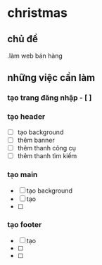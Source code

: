 # christmas


## chủ đề
.làm web bán hàng 





## những việc cần làm
### tạo trang đăng nhập - [ ]

### tạo header
  - [ ] tạo background
  - [ ] thêm banner
  - [ ] thêm thanh công cụ
  - [ ] thêm thanh tìm kiếm
    
### tạo main
  - [ ] tạo background
  - [ ] tạo 
  - [ ] 
### tạo footer
  - [ ] tạo
  - [ ] 
  - [ ] 




